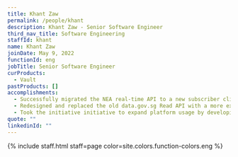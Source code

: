 ```yaml
---
title: Khant Zaw
permalink: /people/khant
description: Khant Zaw - Senior Software Engineer
third_nav_title: Software Engineering
staffId: khant
name: Khant Zaw
joinDate: May 9, 2022
functionId: eng
jobTitle: Senior Software Engineer
curProducts:
  - Vault
pastProducts: []
accomplishments:
  - Successfully migrated the NEA real-time API to a new subscriber client, establishing a high-volume API on the data.gov.sg platform that now handles 21 million requests per month.
  - Redesigned and replaced the old data.gov.sg Read API with a more extensible version, featuring advanced filtering capabilities using a custom domain-specific language (DSL), supporting approximately 100 million requests per year.
  - Took the initiative initiative to expand platform usage by developing a client-side-only SGDRM data validation application, catering to the needs of GDO users.
quote: ""
linkedinId: ""
---
```


{% include staff.html staff=page color=site.colors.function-colors.eng %}
